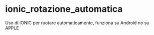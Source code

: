 # ionic_rotazione_automatica
Uso di IONIC per ruotare automaticamente, funziona su Android no su APPLE
